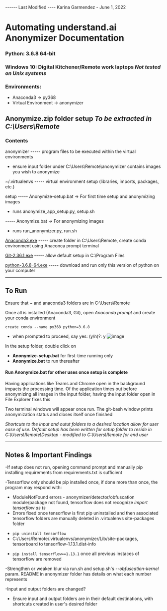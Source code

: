 ------ Last Modified ----
Karina Garmendez - June 1, 2022

# Automating understand.ai Anonymizer Documentation
### Python: 3.6.8 64-bit
### Windows 10: Digital Kitchener/Remote work laptops *Not tested on Unix systems*
### Environments:
- Anaconda3 -> py368
- Virtual Environment -> anonymizer

## Anonymize.zip folder setup ***To be extracted in C:\Users\Remote***
### Contents
anonymizer
----- program files to be executed within the virtual environments
* ensure input folder under C:\Users\Remote\anonymizer contains images you wish to anonymize

~/.virtualenvs
----- virtual environment setup (libraries, imports, packages, etc.)

setup
----- Anonymize-setup.bat  ->  For first time setup and anonymizing images
* runs anonymize_app_setup.py, setup.sh

----- Anonymize.bat        ->  For anonymizing images 
* runs run_anonymizer.py, run.sh

[Anaconda3.exe](https://repo.anaconda.com/archive/Anaconda3-2022.05-Windows-x86_64.exe)
----- create folder in C:\Users\Remote, create conda environment using Anaconca prompt terminal

[Git-2.36.1.exe](https://github.com/git-for-windows/git/releases/download/v2.36.1.windows.1/Git-2.36.1-64-bit.exe)
----- allow default setup in C:\Program Files

[python-3.6.8-64.exe](https://www.python.org/ftp/python/3.6.8/python-3.6.8-amd64.exe)
----- download and run only this version of python on your computer


----
## To Run
Ensure that ~ and anaconda3 folders are in C:\Users\Remote

Once all is installed (Anaconda3, Git), open *Anaconda prompt* and create your conda environment

```create conda --name py368 python=3.6.8```
-  when prompted to proceed, say yes: (y/n)?: y
![image](Anaconda-prompt.png)


In the setup folder, double click on
* **Anonymize-setup.bat** for first-time running only
* **Anonymize.bat** to run thereafter
#### Run **Anonymize.bat** for other uses once setup is complete

Having applications like Teams and Chrome open in the background impacts the processing time. Of the application times out before anonymizing all images in the input folder, having the input folder open in File Explorer fixes this

Two terminal windows will appear once run. The git-bash window prints anonymization status and closes itself once finished

*Shortcuts to the input and outut folders to a desired location allow for user ease of use. Default setup has been written for setup folder to reside in C:\Users\Remote\Desktop - modified to C:\Users\Remote for end user*


----
## Notes & Important Findings
-If setup does not run, opening command prompt and manually pip installing requirements from requirements.txt is sufficient

-Tensorflow only should be pip installed once, if done more than once, the program may respond with:
*   ModuleNotFound errors - anonymizer/detector/obfuscation module/package not found, tensorflow does not recognize *import tensorflow as ts*
*   Errors fixed once tensorflow is first pip uninstalled and then associated tensorflow folders are manually deleted in .virtualenvs site-packages folder
- ```pip uninstall tensorflow```
- C:/Users/Remote/.virtualenvs/anonymizer/Lib/site-packages, tensorboard to tensorflow-1.13.1.dist-info
* ```pip install tensorflow==1.13.1``` once all previous instaces of tensorflow are removed

-Strengthen or weaken blur via run.sh and setup.sh's *--obfuscation-kernel* param. README in anonymizer folder has details on what each number represents

-Input and output folders are changed?
*   Ensure input and output folders are in their default destinations, with shortcuts created in user's desired folder 
